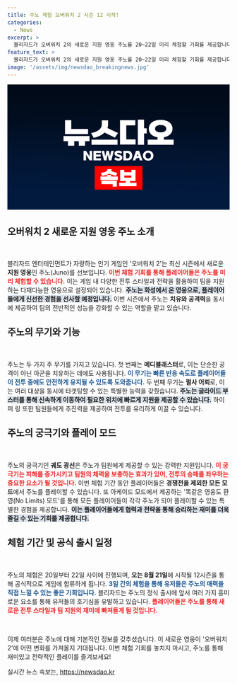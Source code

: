 ```yaml
---
title: 주노 체험 오버워치 2 시즌 12 시작!
categories:
  - News
excerpt: >
  블리자드가 오버워치 2의 새로운 지원 영웅 주노를 20~22일 미리 체험할 기회를 제공합니다! 강력한 치유와 공격력을 갖춘 주노는 팀에 큰 도움이 될 예정입니다. 놓치지 마세요!
feature_text: >
  블리자드가 오버워치 2의 새로운 지원 영웅 주노를 20~22일 미리 체험할 기회를 제공합니다! 강력한 치유와 공격력을 갖춘 주노는 팀에 큰 도움이 될 예정입니다. 놓치지 마세요!
image: '/assets/img/newsdao_breakingnews.jpg'
---
```


<p><img src="/assets/img/newsdao_breakingnews.jpg" alt="flaretime 속보" /></p>

<h2 data-ke-size="size26">오버워치 2 새로운 지원 영웅 주노 소개</h2>

<p data-ke-size="size16">&nbsp;</p>

<p>블리자드 엔터테인먼트가 자랑하는 인기 게임인 '오버워치 2'는 최신 시즌에서 새로운 <b>지원 영웅</b>인 주노(Juno)를 선보입니다. <b><span style="color: #ee2323;">이번 체험 기회를 통해 플레이어들은 주노를 미리 체험할 수 있습니다.</span></b> 이는 게임 내 다양한 전투 스타일과 전략을 활용하여 팀을 지원하는 다재다능한 영웅으로 설정되어 있습니다. <b><span style="background-color: #21538527;">주노는 화성에서 온 영웅으로, 플레이어들에게 신선한 경험을 선사할 예정입니다.</span></b> 이번 시즌에서 주노는 <b>치유와 공격력</b>을 동시에 제공하여 팀의 전반적인 성능을 강화할 수 있는 역할을 맡고 있습니다. </p>

<h2 data-ke-size="size26">주노의 무기와 기능</h2>

<p data-ke-size="size16">&nbsp;</p>

<p>주노는 두 가지 주 무기를 가지고 있습니다. 첫 번째는 <b>메디블래스터</b>로, 이는 단순한 공격이 아닌 아군을 치유하는 데에도 사용됩니다. <b><span style="color: #1a5490;">이 무기는 빠른 반응 속도로 플레이어들이 전투 중에도 안전하게 유지될 수 있도록 도와줍니다.</span></b> 두 번째 무기는 <b>펄사 어뢰</b>로, 이는 여러 대상을 동시에 타겟팅할 수 있는 특별한 능력을 갖췄습니다. <b><span style="background-color: #21538527;">주노는 글라이드 부스터를 통해 신속하게 이동하여 필요한 위치에 빠르게 지원을 제공할 수 있습니다.</span></b> 하이퍼 링 또한 팀원들에게 추진력을 제공하여 전투를 유리하게 이끌 수 있습니다.</p>

<h2 data-ke-size="size26">주노의 궁극기와 플레이 모드</h2>

<p data-ke-size="size16">&nbsp;</p>

<p>주노의 궁극기인 <b>궤도 광선</b>은 주노가 팀원에게 제공할 수 있는 강력한 지원입니다. <b><span style="color: #ee2323;">이 궁극기는 피해를 증가시키고 팀원의 체력을 보충하는 효과가 있어, 전투의 승패를 좌우하는 중요한 요소가 될 것입니다.</span></b> 이번 체험 기간 동안 플레이어들은 <b>경쟁전을 제외한 모든 모드</b>에서 주노를 플레이할 수 있습니다. 또 아케이드 모드에서 제공하는 '똑같은 영웅도 환영(No Limits) 모드'를 통해 모든 플레이어들이 각각 주노가 되어 플레이할 수 있는 특별한 경험을 제공합니다. <b><span style="background-color: #21538527;">이는 플레이어들에게 협력과 전략을 통해 승리하는 재미를 더욱 즐길 수 있는 기회를 제공합니다.</span></b> </p>

<h2 data-ke-size="size26">체험 기간 및 공식 출시 일정</h2>

<p data-ke-size="size16">&nbsp;</p>

<p>주노의 체험은 20일부터 22일 사이에 진행되며, <b>오는 8월 21일</b>에 시작될 12시즌을 통해 공식적으로 게임에 합류하게 됩니다. <b><span style="color: #1a5490;">3일 간의 체험을 통해 유저들은 주노의 매력을 직접 느낄 수 있는 좋은 기회입니다.</span></b> 블리자드는 주노의 정식 출시에 앞서 여러 가지 흥미로운 요소를 통해 유저들의 호기심을 유발하고 있습니다. <b><span style="color: #ee2323;">플레이어들은 주노를 통해 새로운 전투 스타일과 팀 지원의 재미에 빠져들게 될 것입니다.</span></b></p>

<p data-ke-size="size16">&nbsp;</p>

<p>이제 여러분은 주노에 대해 기본적인 정보를 갖추셨습니다. 이 새로운 영웅이 '오버워치 2'에 어떤 변화를 가져올지 기대됩니다. 이번 체험 기회를 놓치지 마시고, 주노를 통해 재미있고 전략적인 플레이를 즐겨보세요!</p>
실시간 뉴스 속보는, <a href="https://newsdao.kr" rel="dofollow">https://newsdao.kr</a>



